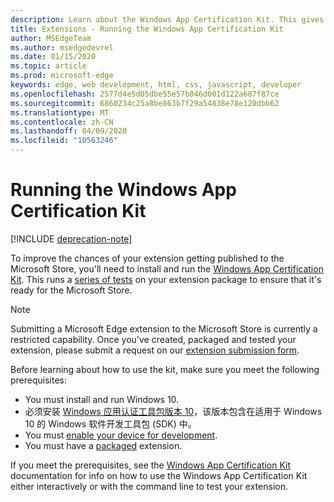 ```yaml
---
description: Learn about the Windows App Certification Kit. This gives your extension a better chance of getting published.
title: Extensions - Running the Windows App Certification Kit
author: MSEdgeTeam
ms.author: msedgedevrel
ms.date: 01/15/2020
ms.topic: article
ms.prod: microsoft-edge
keywords: edge, web development, html, css, javascript, developer
ms.openlocfilehash: 2577d4e5d05dbe55e57b046d001d122a687f87ce
ms.sourcegitcommit: 6860234c25a8be863b7f29a54838e78e120dbb62
ms.translationtype: MT
ms.contentlocale: zh-CN
ms.lasthandoff: 04/09/2020
ms.locfileid: "10563246"
---
```

# Running the Windows App Certification Kit  

[!INCLUDE [deprecation-note](../../includes/deprecation-note.md)]  

To improve the chances of your extension getting published to the Microsoft Store, you'll need to install and run the [Windows App Certification Kit](https://go.microsoft.com/fwlink/p/?LinkID=309666).
This runs a [series of tests](https://docs.microsoft.com/windows/uwp/debug-test-perf/windows-app-certification-kit-tests) on your extension package to ensure that it's ready for the Microsoft Store.

> [!NOTE]
> Submitting a Microsoft Edge extension to the Microsoft Store is currently a restricted capability. Once you've created, packaged and tested your extension, please submit a request on our [extension submission form](https://aka.ms/extension-request).

Before learning about how to use the kit, make sure you meet the following prerequisites: 

- You must install and run Windows 10.
- 必须安装 [Windows 应用认证工具包版本 10](https://go.microsoft.com/fwlink/p/?LinkID=309666)，该版本包含在适用于 Windows 10 的 Windows 软件开发工具包 (SDK) 中。
- You must [enable your device for development](https://docs.microsoft.com/windows/uwp/get-started/enable-your-device-for-development).
- You must have a [packaged](../packaging.md) extension.


If you meet the prerequisites, see the [Windows App Certification Kit](https://docs.microsoft.com/windows/uwp/debug-test-perf/windows-app-certification-kit#validate-your-windows-app-using-the-windows-app-certification-kit-interactively) documentation for info on how to use the Windows App Certification Kit either interactively or with the command line to test your extension.
